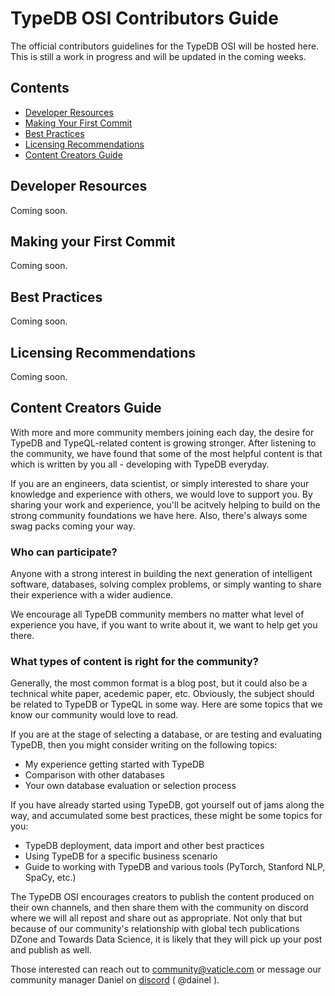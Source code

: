# TypeDB OSI Contributors Guide
The official contributors guidelines for the TypeDB OSI will be hosted here. This is still a work in progress and will be updated in the coming weeks. 

## Contents
- [Developer Resources](#Developer-Resources)
- [Making Your First Commit](Making-Your-First-Commit)
- [Best Practices](Best-Practices)
- [Licensing Recommendations](Licensing-Recommendations)
- [Content Creators Guide](Content-Creators-Guide)

## Developer Resources
Coming soon. 

## Making your First Commit 
Coming soon. 

## Best Practices 
Coming soon. 

## Licensing Recommendations 
Coming soon. 

## Content Creators Guide 

With more and more community members joining each day, the desire for TypeDB and TypeQL-related content is growing stronger. After listening to the community, we have found that some of the most helpful content is that which is written by you all - developing with TypeDB everyday. 

If you are an engineers, data scientist, or simply interested to share your knowledge and experience with others, we would love to support you. By sharing your work and experience, you'll be acitvely helping to build on the strong community foundations we have here. Also, there's always some swag packs coming your way. 

### Who can participate?

Anyone with a strong interest in building the next generation of intelligent software, databases, solving complex problems, or simply wanting to share their experience with a wider audience. 

We encourage all TypeDB community members no matter what level of experience you have, if you want to write about it, we want to help get you there. 

### What types of content is right for the community?

Generally, the most common format is a blog post, but it could also be a technical white paper, acedemic paper, etc. Obviously, the subject should be related to TypeDB or TypeQL in some way. Here are some topics that we know our community would love to read.  

If you are at the stage of selecting a database, or are testing and evaluating TypeDB, then you might consider writing on the following topics:

- My experience getting started with TypeDB
- Comparison with other databases
- Your own database evaluation or selection process

If you have already started using TypeDB, got yourself out of jams along the way, and accumulated some best practices, these might be some topics for you: 

- TypeDB deployment, data import and other best practices
- Using TypeDB for a specific business scenario
- Guide to working with TypeDB and various tools (PyTorch, Stanford NLP, SpaCy, etc.)

The TypeDB OSI encourages creators to publish the content produced on their own channels, and then share them with the community on discord where we will all repost and share out as appropriate. Not only that but because of our community's relationship with global tech publications DZone and Towards Data Science, it is likely that they will pick up your post and publish as well. 

Those interested can reach out to [community@vaticle.com](mailto:community@vaticle.com) or message our community manager Daniel on [discord](https://vaticle.com/discord) ( @dainel ).
